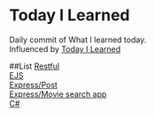 # Today I Learned
Daily commit of What I learned today.<br>
Influenced by [Today I Learned](https://github.com/thoughtbot/til)

##List
[Restful](https://github.com/reoim/TIL/blob/master/WebDevBootcamp/restful_7route.md)<br>
[EJS](https://github.com/reoim/TIL/tree/master/WebDevBootcamp/EJSexercise)<br>
[Express/Post](https://github.com/reoim/TIL/tree/master/WebDevBootcamp/PostRequestDemo)<br>
[Express/Movie search app](https://github.com/reoim/TIL/tree/master/WebDevBootcamp/APIs/MovieSearchApp)<br>
[C#](https://github.com/reoim/TIL/tree/master/C%23)<br>
